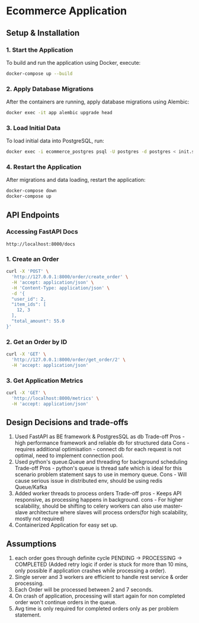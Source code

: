 # Ecommerce Application

## Setup & Installation

### 1. Start the Application
To build and run the application using Docker, execute:
```sh
docker-compose up --build
```

### 2. Apply Database Migrations
After the containers are running, apply database migrations using Alembic:
```sh
docker exec -it app alembic upgrade head
```

### 3. Load Initial Data
To load initial data into PostgreSQL, run:
```sh
docker exec -i ecommerce_postgres psql -U postgres -d postgres < init.sql
```

### 4. Restart the Application
After migrations and data loading, restart the application:
```sh
docker-compose down
docker-compose up
```

## API Endpoints

### **Accessing FastAPI Docs**
`http://localhost:8000/docs`

### **1. Create an Order**
```sh
curl -X 'POST' \
  'http://127.0.0.1:8000/order/create_order' \
  -H 'accept: application/json' \
  -H 'Content-Type: application/json' \
  -d '{
  "user_id": 2,
  "item_ids": [
    12, 3
  ],
  "total_amount": 55.0
}'
```

### **2. Get an Order by ID**
```sh
curl -X 'GET' \
  'http://127.0.0.1:8000/order/get_order/2' \
  -H 'accept: application/json'
```

### **3. Get Application Metrics**
```sh
curl -X 'GET' \
  'http://localhost:8000/metrics' \
  -H 'accept: application/json'
```


## Design Decisions and trade-offs

1) Used FastAPI as BE framework & PostgresSQL as db
    Trade-off
        Pros - high performance framework and reliable db for structured data
        Cons - requires additional optimisation - connect db for each request is not optimal, need to implement connection pool.
2) Used python's queue.Queue and threading for background scheduling
    Trade-off
        Pros - python's queue is thread safe which is ideal for this scenario problem statement says to use in memory queue.
        Cons - Will cause serious issue in distributed env, should be using redis Queue/Kafka
3) Added worker threads to process orders
   Trade-off
        pros - Keeps API responsive, as processing happens in background.
        cons - For higher scalability, should be shifting to celery workers
               can also use master-slave architecture where slaves will process orders(for high scalability, mostly not required)
4) Containerized Application for easy set up.


## Assumptions
1) each order goes through definite cycle PENDING -> PROCESSING -> COMPLETED (Added retry logic if order is stuck for more than 10 mins, only possible if application crashes while processing a order).
2) Single server and 3 workers are efficient to handle rest service & order processing.
3) Each Order will be processed between 2 and 7 seconds.
4) On crash of application, processing will start again for non completed order won't continue orders in the queue.
5) Avg time is only required for completed orders only as per problem statement.
